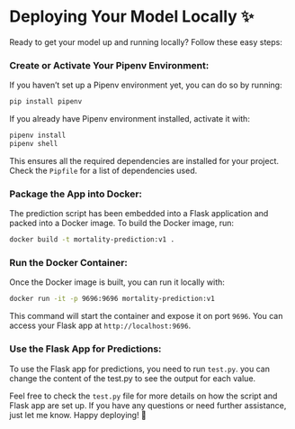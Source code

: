 # Deploying Your Model Locally ✨

Ready to get your model up and running locally? Follow these easy steps:

### **Create or Activate Your Pipenv Environment:**

   If you haven’t set up a Pipenv environment yet, you can do so by running:

   ```bash
   pip install pipenv
   ```

   If you already have Pipenv environment installed, activate it with:
   ```bash
   pipenv install
   pipenv shell
   ```

   This ensures all the required dependencies are installed for your project. Check the `Pipfile` for a list of dependencies used.

### **Package the App into Docker:**

   The prediction script has been embedded into a Flask application and packed into a Docker image. To build the Docker image, run:

   ```bash
   docker build -t mortality-prediction:v1 .
   ```

### **Run the Docker Container:**

   Once the Docker image is built, you can run it locally with:

   ```bash
   docker run -it -p 9696:9696 mortality-prediction:v1
   ```

   This command will start the container and expose it on port `9696`. You can access your Flask app at `http://localhost:9696`.

### **Use the Flask App for Predictions:**

   To use the Flask app for predictions, you need to run `test.py`. you can change the content of the test.py to see the output for each value.

Feel free to check the `test.py` file for more details on how the script and Flask app are set up. If you have any questions or need further assistance, just let me know. Happy deploying! 🎉